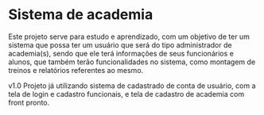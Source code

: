 # Sistema de academia

Este projeto serve para estudo e aprendizado, com um objetivo de ter um sistema que possa ter um usuário que será do tipo administrador de academia(s), sendo
que ele terá informações de seus funcionários e alunos, que também terão funcionalidades no sistema, como montagem de treinos e relatórios referentes ao mesmo.

v1.0 
Projeto já utilizando sistema de cadastrado de conta de usuário, com a tela de login e cadastro funcionais, e tela de cadastro de academia com front pronto.

